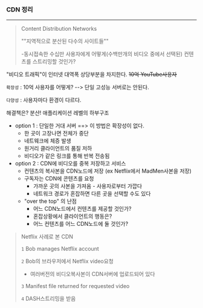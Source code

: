 ### CDN 정리

<hr>

>  Content Distribution Networks
>
> ""지역적으로 분산된 다수의 사이트들""
>
> -동시접속한 수십만 사용자에게 어떻게(수백만개의 비디오 중에서 선택된) 컨텐츠를 스트리밍할 것인가?

 "비디오 트래픽"이 인터넷 대역폭 상당부분을 차지한다. ~~10억 YouTube사용자~~

`확장성` : 10억 사용자를 어떻게? --> 단일 고성능 서버로는 안된다. 

`다양성` : 사용자마다 환경이 다르다.

해결책은? 분산! 애플리케이션 레벨의 하부구조

* option 1 : 단일한 거대 서버 ==> 이 방법은 확장성이 없다.
  * 한 곳이 고장나면 전체가 중단
  * 네트웨크에 체증 발생
  * 원거리 클라이언트의 품질 저하
  * 비디오가 같은 링크를 통해 반복 전송됨
* option 2 : CDN에 비디오를 중복 저장하고 서비스
  * 컨텐츠의 복사본을 CDN노드에 저장 (ex Netflix에서 MadMen사본을 저장)
  * 구독자는 CDN에 콘텐츠를 요청
    * 가까운 곳의 사본을 가져옴 - 사용자로부터 가깝다
    * 네트워크 경로가 혼잡하면 다른 곳을 선택할 수도 있다
  * "over the top" 의 난점
    * 어느 CDN노드에서 컨텐츠를 제공할 것인가?
    * 혼잡상황에서 클라이언트의 행동은?
    * 어느 컨텐츠를 어느 CDN노드에 둘 것인가?

> Netflix 사례로 본 CDN
>
> `1` Bob manages Netflix account 
>
> `2` Bob의 브라우저에서 Netflix video요청
>
> * 여러버전의 비디오복사본이 CDN서버에 업로드되어 있다
>
> `3` Manifest file returned for requested video
>
> `4` DASH스트리밍을 받음